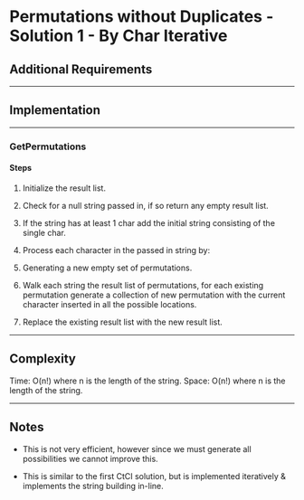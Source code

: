 # Permutations without Duplicates - Solution 1 - By Char Iterative

## Additional Requirements

---

## Implementation

---

### GetPermutations

#### Steps
1. Initialize the result list.

2. Check for a null string passed in, if so return any empty result list.

3. If the string has at least 1 char add the initial string consisting of the
single char.

4. Process each character in the passed in string by:

5. Generating a new empty set of permutations.

6. Walk each string the result list of permutations, for each existing
permutation generate a collection of new permutation with the current character
inserted in all the possible locations.

7. Replace the existing result list with the new result list.

---

## Complexity
Time: O(n!) where n is the length of the string.
Space: O(n!) where n is the length of the string.

---

## Notes
- This is not very efficient, however since we must generate all possibilities we
cannot improve this.

- This is similar to the first CtCI solution, but is implemented iteratively &
implements the string building in-line.

